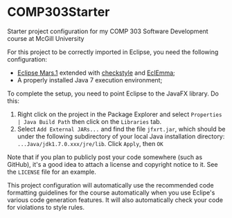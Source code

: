 # COMP303Starter
Starter project configuration for my COMP 303 Software Development course at McGill University

For this project to be correctly imported in Eclipse, you need the following configuration:

* [Eclipse Mars.1](https://www.eclipse.org/downloads/index.php) extended with [checkstyle](http://marketplace.eclipse.org/content/checkstyle-plug) and [EclEmma](http://marketplace.eclipse.org/content/eclemma-java-code-coverage);
* A properly installed Java 7 execution environment;

To complete the setup, you need to point Eclipse to the JavaFX library. Do this:
1. Right click on the project in the Package Explorer and select `Properties | Java Build Path` then click on the `Libraries` tab.
2. Select `Add External JARs...` and find the file `jfxrt.jar`, which should be under the following subdirectory of your local Java installation directory: `...Java/jdk1.7.0.xxx/jre/lib`. Click `Apply`, then `OK`

Note that if you plan to publicly post your code somewhere (such as GitHub), it's a good idea to attach a license and copyright notice to it. See the `LICENSE` file for an example.

This project configuration will automatically use the recommended code formatting guidelines for the course automatically when you use Eclipe's various code generation features. It will also automatically check your code for violations to style rules.